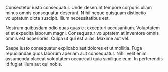 Consectetur iusto consequatur. Unde deserunt tempore corporis ullam minus omnis consequatur deserunt. Nihil neque quisquam distinctio voluptatum dicta suscipit. Illum necessitatibus est.
 Nostrum quibusdam odio quas quas et excepturi accusantium. Voluptatem et et expedita laborum magni. Consequatur voluptatem at inventore omnis omnis est asperiores. Culpa ut qui est alias. Maxime aut vel.
 Saepe iusto consequatur explicabo aut dolores et ut mollitia. Fuga repudiandae quos laborum aperiam aut consequatur. Nihil velit enim assumenda placeat voluptatem occaecati quia similique eum. In perferendis id fugiat illum aut qui nobis.